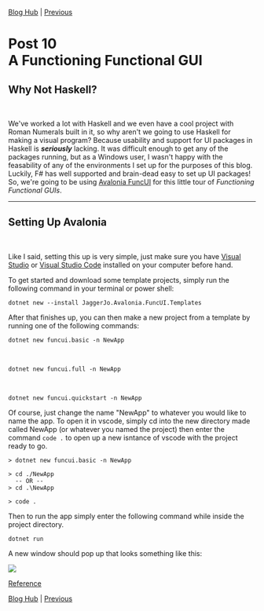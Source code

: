 [Blog Hub](../index) | [Previous](post9)

# Post 10<br>A Functioning Functional GUI

## Why Not Haskell?

<br>

We've worked a lot with Haskell and we even have a cool project with Roman Numerals built in it, so why aren't we going to use Haskell for making a visual program? Because usability and support for UI packages in Haskell is **_seriously_** lacking. It was difficult enough to get any of the packages running, but as a Windows user, I wasn't happy with the feasability of any of the environments I set up for the purposes of this blog. Luckily, F# has well supported and brain-dead easy to set up UI packages! So, we're going to be using [Avalonia FuncUI](https://github.com/AvaloniaCommunity/Avalonia.FuncUI/) for this little tour of _Functioning Functional GUIs_.

---

## Setting Up Avalonia

<br>

Like I said, setting this up is very simple, just make sure you have [Visual Studio](https://visualstudio.microsoft.com/downloads/) or [Visual Studio Code](https://code.visualstudio.com/download) installed on your computer before hand.

To get started and download some template projects, simply run the following command in your terminal or power shell:

    dotnet new --install JaggerJo.Avalonia.FuncUI.Templates

After that finishes up, you can then make a new project from a template by running one of the following commands:

    dotnet new funcui.basic -n NewApp

<br>

    dotnet new funcui.full -n NewApp

<br>

    dotnet new funcui.quickstart -n NewApp

Of course, just change the name "NewApp" to whatever you would like to name the app. To open it in vscode, simply cd into the new directory made called NewApp (or whatever you named the project) then enter the command `code .` to open up a new isntance of vscode with the project ready to go.

    > dotnet new funcui.basic -n NewApp

    > cd ./NewApp
      -- OR --
    > cd .\NewApp

    > code .

Then to run the app simply enter the following command while inside the project directory.

    dotnet run

A new window should pop up that looks something like this:

<img src="../Files/fhsarp/Images/NewAppTemplate.png">

[Reference](https://github.com/AvaloniaCommunity/Avalonia.FuncUI/)

[Blog Hub](../index) | [Previous](post9)
